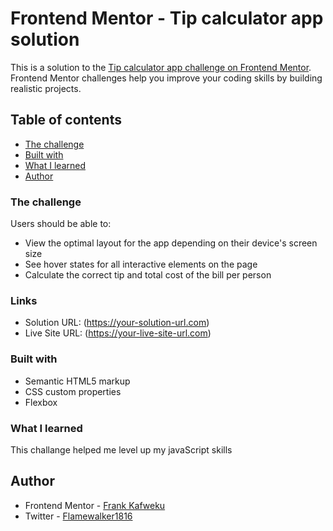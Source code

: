 # Frontend Mentor - Tip calculator app solution

This is a solution to the [Tip calculator app challenge on Frontend Mentor](https://www.frontendmentor.io/challenges/tip-calculator-app-ugJNGbJUX). Frontend Mentor challenges help you improve your coding skills by building realistic projects.

## Table of contents

  - [The challenge](#the-challenge)
  - [Built with](#built-with)
  - [What I learned](#what-i-learned)
- [Author](#author)

### The challenge

Users should be able to:

- View the optimal layout for the app depending on their device's screen size
- See hover states for all interactive elements on the page
- Calculate the correct tip and total cost of the bill per person

### Links

- Solution URL: (https://your-solution-url.com)
- Live Site URL: (https://your-live-site-url.com)


### Built with

- Semantic HTML5 markup
- CSS custom properties
- Flexbox

### What I learned

This challange helped me level up my javaScript skills


## Author
- Frontend Mentor - [Frank Kafweku](https://www.frontendmentor.io/profile/Frankkafweku)
- Twitter - [Flamewalker1816](https://twitter.com/flamewalker1816)
